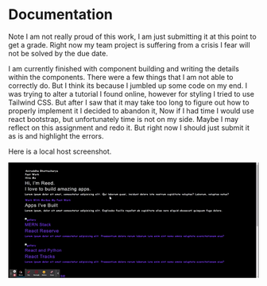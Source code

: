 # Documentation
Note I am not really proud of this work, I am just submitting it at this point to get a grade. Right now my team project is suffering from a crisis I fear will not be solved by the due date.

I am currently finished with component building and writing the details within the components. There were a few things that I am not able to correctly do. But I think its because I jumbled up some code on my end. I was trying to alter a tutorial I found online, however for styling I tried to use Tailwind CSS. But after I saw that it may take too long to figure out how to properly implement it I decided to abandon it, Now if I had time I would use react bootstrap, but unfortunately time is not on my side. Maybe I may reflect on this assignment and redo it. But right now I should just submit it as is and highlight the errors.

Here is a local host screenshot.

![Local host screenshot](./Assets/local.gif)